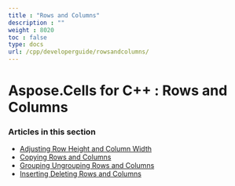 ```yaml
---
title : "Rows and Columns" 
description : "" 
weight : 8020 
toc : false
type: docs
url: /cpp/developerguide/rowsandcolumns/
---
```


# Aspose.Cells for C++ : Rows and Columns


### Articles in this section

*    [Adjusting Row Height and Column Width](https://docs2.aspose.com/cells/cpp/developerguide/rowsandcolumns/adjusting+row+height+and+column+width/)    
*    [Copying Rows and Columns](https://docs2.aspose.com/cells/cpp/developerguide/rowsandcolumns/copying+rows+and+columns/)    
*    [Grouping Ungrouping Rows and Columns](https://docs2.aspose.com/cells/cpp/developerguide/rowsandcolumns/grouping+ungrouping+rows+and+columns/)    
*    [Inserting Deleting Rows and Columns](https://docs2.aspose.com/cells/cpp/developerguide/rowsandcolumns/inserting+deleting+rows+and+columns/)    

           

